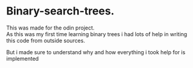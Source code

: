 # Binary-search-trees. 
This was made for the odin project.   
As this was my first time learning binary trees i had lots of help in writing this code from outside sources.  

But i made sure to understand why and how everything i took help for is implemented

